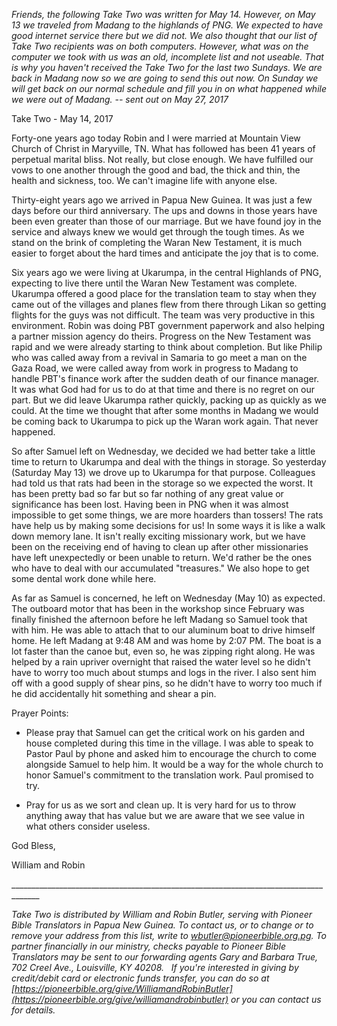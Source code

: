 *Friends, the following Take Two was written for May 14. However, on May
13 we traveled from Madang to the highlands of PNG. We expected to have
good internet service there but we did not. We also thought that our
list of Take Two recipients was on both computers. However, what was on
the computer we took with us was an old, incomplete list and not
useable. That is why you haven't received the Take Two for the last two
Sundays. We are back in Madang now so we are going to send this out now.
On Sunday we will get back on our normal schedule and fill you in on
what happened while we were out of Madang. -- sent out on May 27, 2017*

Take Two - May 14, 2017

Forty-one years ago today Robin and I were married at Mountain View
Church of Christ in Maryville, TN. What has followed has been 41 years
of perpetual marital bliss. Not really, but close enough. We have
fulfilled our vows to one another through the good and bad, the thick
and thin, the health and sickness, too. We can't imagine life with
anyone else.

Thirty-eight years ago we arrived in Papua New Guinea. It was just a few
days before our third anniversary. The ups and downs in those years have
been even greater than those of our marriage. But we have found joy in
the service and always knew we would get through the tough times. As we
stand on the brink of completing the Waran New Testament, it is much
easier to forget about the hard times and anticipate the joy that is to
come.

Six years ago we were living at Ukarumpa, in the central Highlands of
PNG, expecting to live there until the Waran New Testament was complete.
Ukarumpa offered a good place for the translation team to stay when they
came out of the villages and planes flew from there through Likan so
getting flights for the guys was not difficult. The team was very
productive in this environment. Robin was doing PBT government paperwork
and also helping a partner mission agency do theirs. Progress on the New
Testament was rapid and we were already starting to think about
completion. But like Philip who was called away from a revival in
Samaria to go meet a man on the Gaza Road, we were called away from work
in progress to Madang to handle PBT's finance work after the sudden
death of our finance manager. It was what God had for us to do at that
time and there is no regret on our part. But we did leave Ukarumpa
rather quickly, packing up as quickly as we could. At the time we
thought that after some months in Madang we would be coming back to
Ukarumpa to pick up the Waran work again. That never happened.

So after Samuel left on Wednesday, we decided we had better take a
little time to return to Ukarumpa and deal with the things in storage.
So yesterday (Saturday May 13) we drove up to Ukarumpa for that purpose.
Colleagues had told us that rats had been in the storage so we expected
the worst. It has been pretty bad so far but so far nothing of any great
value or significance has been lost. Having been in PNG when it was
almost impossible to get some things, we are more hoarders than tossers!
The rats have help us by making some decisions for us! In some ways it
is like a walk down memory lane. It isn't really exciting missionary
work, but we have been on the receiving end of having to clean up after
other missionaries have left unexpectedly or been unable to return. We'd
rather be the ones who have to deal with our accumulated "treasures." We
also hope to get some dental work done while here.

As far as Samuel is concerned, he left on Wednesday (May 10) as
expected. The outboard motor that has been in the workshop since
February was finally finished the afternoon before he left Madang so
Samuel took that with him. He was able to attach that to our aluminum
boat to drive himself home. He left Madang at 9:48 AM and was home by
2:07 PM. The boat is a lot faster than the canoe but, even so, he was
zipping right along. He was helped by a rain upriver overnight that
raised the water level so he didn't have to worry too much about stumps
and logs in the river. I also sent him off with a good supply of shear
pins, so he didn't have to worry too much if he did accidentally hit
something and shear a pin.

Prayer Points:

-   Please pray that Samuel can get the critical work on his garden and
    house completed during this time in the village. I was able to speak
    to Pastor Paul by phone and asked him to encourage the church to
    come alongside Samuel to help him. It would be a way for the whole
    church to honor Samuel's commitment to the translation work. Paul
    promised to try.

-   Pray for us as we sort and clean up. It is very hard for us to throw
    anything away that has value but we are aware that we see value in
    what others consider useless.

God Bless,

William and Robin

\_\_\_\_\_\_\_\_\_\_\_\_\_\_\_\_\_\_\_\_\_\_\_\_\_\_\_\_\_\_\_\_\_\_\_\_\_\_\_\_\_\_\_\_\_\_\_\_\_\_\_\_\_\_\_\_\_\_\_\_\_\_\_\_\_\_\_\_\_\_\_\_\_\_\_\_\_\_\_\_\_\_\_\_\_

*Take Two is distributed by William and Robin Butler, serving with
Pioneer Bible Translators in Papua New Guinea. To contact us, or to
change or to remove your address from this list, write to
<wbutler@pioneerbible.org.pg>. To partner financially in our ministry,
checks payable to Pioneer Bible Translators may be sent to our
forwarding agents Gary and Barbara True, 702 Creel Ave., Louisville, KY
40208.   If you're interested in giving by credit/debit card or
electronic funds transfer, you can do so at
[https://pioneerbible.org/give/WilliamandRobinButler](https://pioneerbible.org/give/williamandrobinbutler)
or you can contact us for details.*
